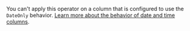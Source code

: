 You can't apply this operator on a column that is configured to use the `DateOnly` behavior. [Learn more about the behavior of date and time columns](../../behavior-format-date-time-attribute.md#specify-the-behavior-of-a-date-and-time-column).